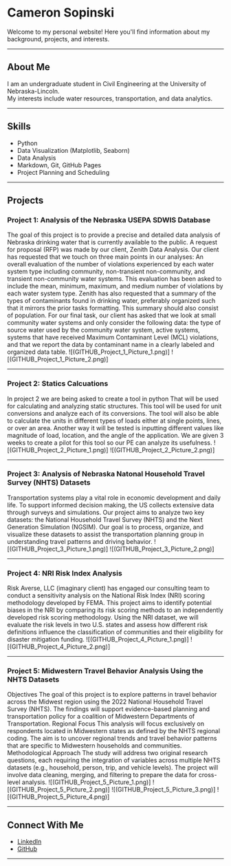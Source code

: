 # Cameron Sopinski

Welcome to my personal website! Here you'll find information about my background, projects, and interests.

---

## About Me

I am an undergraduate student in Civil Engineering at the University of Nebraska-Lincoln.  
My interests include water resources, transportation, and data analytics.

---

## Skills

- Python  
- Data Visualization (Matplotlib, Seaborn)  
- Data Analysis  
- Markdown, Git, GitHub Pages
- Project Planning and Scheduling

---

## Projects

### Project 1: Analysis of the Nebraska USEPA SDWIS Database
The goal of this project is to provide a precise and detailed data analysis of Nebraska drinking water that is currently available to the public. A request for proposal (RFP) was made by our client, Zenith Data Analysis. Our client has requested that we touch on three main points in our analyses: An overall evaluation of the number of violations experienced by each water system type including community, non-transient non-community, and transient non-community water systems. This evaluation has been asked to include the mean, minimum, maximum, and medium number of violations by each water system type. Zenith has also requested that a summary of the types of contaminants found in drinking water, preferably organized such that it mirrors the prior tasks formatting. This summary should also consist of population. For our final task, our client has asked that we look at small community water systems and only consider the following data: the type of source water used by the community water system, active systems, systems that have received Maximum Contaminant Level (MCL) violations, and that we report the data by contaminant name in a clearly labeled and organized data table. 
![(GITHUB_Project_1_Picture_1.png)]
![(GITHUB_Project_1_Picture_2.png)]

---

### Project 2: Statics Calcuations
In project 2 we are being asked to create a tool in python That will be used for calculating and analyzing static structures. This tool will be used for unit conversions and analyze each of its conversions. The tool will also be able to calculate the units in different types of loads either at single points, lines, or over an area. Another way it will be tested is inputting different values like magnitude of load, location, and the angle of the application. We are given 3 weeks to create a pilot for this tool so our PE can analyze its usefulness.
![(GITHUB_Project_2_Picture_1.png)]
![(GITHUB_Project_2_Picture_2.png)]

---

### Project 3: Analysis of Nebraska Natonal Household Travel Survey (NHTS) Datasets
Transportation systems play a vital role in economic development and daily life. To support informed decision making, the US collects extensive data through surveys and simulations. Our project aims to analyze two key datasets: the National Household Travel Survey (NHTS) and the Next Generation Simulation (NGSIM). 
Our goal is to process, organize, and visualize these datasets to assist the transportation planning group in understanding travel patterns and driving behavior. 
![(GITHUB_Project_3_Picture_1.png)]
![(GITHUB_Project_3_Picture_2.png)]


---

### Project 4: NRI Risk Index Analysis
Risk Averse, LLC (imaginary client)  has engaged our consulting team to conduct a sensitivity analysis on the National Risk Index (NRI) scoring methodology developed by FEMA. This project aims to identify potential biases in the NRI by comparing its risk scoring methods to an independently developed risk scoring methodology. Using the NRI dataset, we will evaluate the risk levels in two U.S. states and assess how different risk definitions influence the classification of communities and their eligibility for disaster mitigation funding.
![(GITHUB_Project_4_Picture_1.png)]
![(GITHUB_Project_4_Picture_2.png)]

---

### Project 5: Midwestern Travel Behavior Analysis Using the NHTS Datasets
Objectives
The goal of this project is to explore patterns in travel behavior across the Midwest region using the 2022 National Household Travel Survey (NHTS). The findings will support evidence-based planning and transportation policy for a coalition of Midwestern Departments of Transportation.
Regional Focus
This analysis will focus exclusively on respondents located in Midwestern states as defined by the NHTS regional coding. The aim is to uncover regional trends and travel behavior patterns that are specific to Midwestern households and communities.
Methodological Approach
The study will address two original research questions, each requiring the integration of variables across multiple NHTS datasets (e.g., household, person, trip, and vehicle levels). The project will involve data cleaning, merging, and filtering to prepare the data for cross-level analysis.
![(GITHUB_Project_5_Picture_1.png)]
![(GITHUB_Project_5_Picture_2.png)]
![(GITHUB_Project_5_Picture_3.png)]
![(GITHUB_Project_5_Picture_4.png)]


---

## Connect With Me

- [LinkedIn](https://www.linkedin.com/in/cameronsopinski)  
- [GitHub](https://github.com/csopinski)  

---





